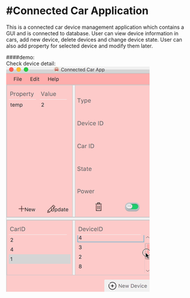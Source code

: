 #Connected Car Application
===
This is a connected car device management application which contains a GUI and is connected to database. User can view device information in cars, add new device, delete devices and change device state. User can also add property for selected device and modify them later.


####demo:  
Check device detail:
![image](https://github.com/pousT/swmCW2/blob/master/demo/checkDevice.gif)   






